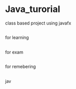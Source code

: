 # Java_turorial
class based project using javafx 
##
for learning
##
for exam
##
for remebering
##
jav
